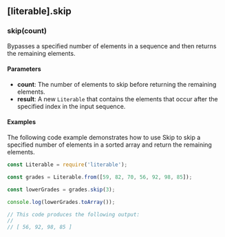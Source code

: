 ## [literable].skip

### skip(count)
Bypasses a specified number of elements in a sequence and then returns the remaining elements.

#### Parameters
* **count**: The number of elements to skip before returning the remaining elements.
* **result**: A new `Literable` that contains the elements that occur after the specified index in the input sequence.

#### Examples
The following code example demonstrates how to use Skip to skip a specified number of elements in a sorted array and return the remaining elements.

```javascript
const Literable = require('literable');

const grades = Literable.from([59, 82, 70, 56, 92, 98, 85]);

const lowerGrades = grades.skip(3);

console.log(lowerGrades.toArray());

// This code produces the following output:
//
// [ 56, 92, 98, 85 ]
```
